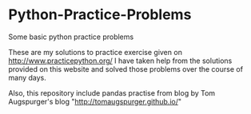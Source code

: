 # Python-Practice-Problems
Some basic python practice problems

These are my solutions to practice exercise given on http://www.practicepython.org/
I have taken help from the solutions provided on this website and solved those problems over the course of many days.

Also, this repository include pandas practise from blog by Tom Augspurger's blog "http://tomaugspurger.github.io/"
